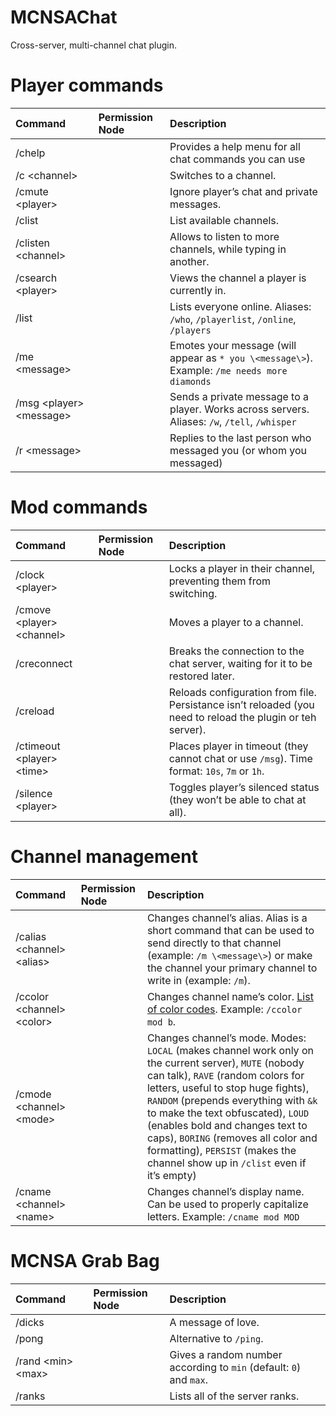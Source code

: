 MCNSAChat
=========

Cross-server, multi-channel chat plugin.

# Player commands

|**Command**|**Permission Node**|**Description**|
|:------|:--------------|:----------|
|/chelp||Provides a help menu for all chat commands you can use|
|/c \<channel\>||Switches to a channel.|
|/cmute \<player\>||Ignore player’s chat and private messages.|
|/clist||List available channels.|
|/clisten \<channel\>||Allows to listen to more channels, while typing in another.|
|/csearch \<player\>||Views the channel a player is currently in.|
|/list||Lists everyone online. Aliases: `/who`, `/playerlist`, `/online`, `/players`|
|/me \<message\>||Emotes your message (will appear as `* you \<message\>`). Example: `/me needs more diamonds`|
|/msg \<player\> \<message\>||Sends a private message to a player. Works across servers. Aliases: `/w`, `/tell`, `/whisper`|
|/r \<message\>||Replies to the last person who messaged you (or whom you messaged)|
# Mod commands

|**Command**|**Permission Node**|**Description**|
|:------|:--------------|:----------|
|/clock \<player\>||Locks a player in their channel, preventing them from switching.|
|/cmove \<player\> \<channel\>||Moves a player to a channel.|
|/creconnect||Breaks the connection to the chat server, waiting for it to be restored later.|
|/creload||Reloads configuration from file. Persistance isn’t reloaded (you need to reload the plugin or teh server).|
|/ctimeout \<player\> \<time\>||Places player in timeout (they cannot chat or use `/msg`). Time format: `10s`, `7m` or `1h`.|
|/silence \<player\>||Toggles player’s silenced status (they won’t be able to chat at all).|

# Channel management

|**Command**|**Permission Node**|**Description**|
|:------|:--------------|:----------|
|/calias \<channel\> \<alias\>||Changes channel’s alias. Alias is a short command that can be used to send directly to that channel (example: `/m \<message\>`) or make the channel your primary channel to write in (example: `/m`).|
|/ccolor \<channel\> \<color\>||Changes channel name’s color. [List of color codes](http://www.minecraftwiki.net/wiki/Color_Codes). Example: `/ccolor mod b`.|
|/cmode \<channel\> \<mode\>||Changes channel’s mode. Modes: `LOCAL` (makes channel work only on the current server), `MUTE` (nobody can talk), `RAVE` (random colors for letters, useful to stop huge fights), `RANDOM` (prepends everything with `&k` to make the text obfuscated), `LOUD` (enables bold and changes text to caps), `BORING` (removes all color and formatting), `PERSIST` (makes the channel show up in `/clist` even if it’s empty)|
|/cname \<channel\> \<name\>||Changes channel’s display name. Can be used to properly capitalize letters. Example: `/cname mod MOD`|
    
# MCNSA Grab Bag

|**Command**|**Permission Node**|**Description**|
|:------|:--------------|:----------|
|/dicks||A message of love.|
|/pong||Alternative to `/ping`.|
|/rand \<min\> \<max\>||Gives a random number according to `min` (default: `0`) and `max`.|
|/ranks||Lists all of the server ranks.|
